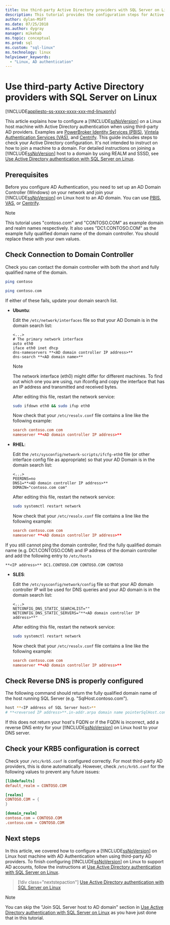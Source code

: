 ```yaml
---
title: Use third-party Active Directory providers with SQL Server on Linux | Microsoft Docs
description: This tutorial provides the configuration steps for Active Directory authentication with third-party providers
author: dylan-MSFT
ms.date: 07/25/2018
ms.author: dygray 
manager: mikehab
ms.topic: conceptual
ms.prod: sql
ms.custom: "sql-linux"
ms.technology: linux
helpviewer_keywords: 
  - "Linux, AD authentication"
---
```

# Use third-party Active Directory providers with SQL Server on Linux

[!INCLUDE[appliesto-ss-xxxx-xxxx-xxx-md-linuxonly](../includes/appliesto-ss-xxxx-xxxx-xxx-md-linuxonly.md)]

This article explains how to configure a [!INCLUDE[ssNoVersion](../includes/ssnoversion-md.md)] on a Linux host machine with Active Directory authentication when using third-party AD providers. Examples are [PowerBroker Identity Services (PBIS)](https://www.beyondtrust.com/), [Vintela Authentication Services (VAS)](https://www.oneidentity.com/products/authentication-services/), and [Centrify](https://www.centrify.com/). This guide includes steps to check your Active Directory configuration. It's not intended to instruct on how to join a machine to a domain. For detailed instructions on joining a [!INCLUDE[ssNoVersion](../includes/ssnoversion-md.md)] host to a domain by using REALM and SSSD, see [Use Active Directory authentication with SQL Server on Linux](sql-server-linux-active-directory-authentication.md).

## Prerequisites

Before you configure AD Authentication, you need to set up an AD Domain Controller (Windows) on your network and join your [!INCLUDE[ssNoVersion](../includes/ssnoversion-md.md)] on Linux host to an AD domain. You can use [PBIS](https://www.beyondtrust.com/), [VAS](https://www.oneidentity.com/products/authentication-services/), or [Centrify](https://www.centrify.com/).

> [!NOTE]
>
>This tutorial uses "contoso.com" and "CONTOSO.COM" as example domain and realm names respectively. It also uses "DC1.CONTOSO.COM" as the example fully qualified domain name of the domain controller. You should replace these with your own values.

## Check Connection to Domain Controller

Check you can contact the domain controller with both the short and fully qualified name of the domain.

   ```bash
   ping contoso

   ping contoso.com
   ```

   If either of these fails, update your domain search list.

   - **Ubuntu**:

     Edit the `/etc/network/interfaces` file so that your AD Domain is in the domain search list: 

     ```/etc/network/interfaces
     <...>
     # The primary network interface
     auto eth0
     iface eth0 inet dhcp
     dns-nameservers **<AD domain controller IP address>**
     dns-search **<AD domain name>**
     ```

     > [!NOTE]
     > The network interface (eth0) might differ for different machines. To find out which one you are using, run ifconfig and copy the interface that has an IP address and transmitted and received bytes.

     After editing this file, restart the network service:

     ```bash
     sudo ifdown eth0 && sudo ifup eth0
     ```

     Now check that your `/etc/resolv.conf` file contains a line like the following example:  

     ```/etc/resolv.conf
     search contoso.com com  
     nameserver **<AD domain controller IP address>**
     ```

   - **RHEL**:

     Edit the `/etc/sysconfig/network-scripts/ifcfg-eth0` file (or other interface config file as appropriate) so that your AD Domain is in the domain search list:

     ```/etc/sysconfig/network-scripts/ifcfg-eth0
     <...>
     PEERDNS=no
     DNS1=**<AD domain controller IP address>**
     DOMAIN="contoso.com com"
     ```

     After editing this file, restart the network service:

     ```bash
     sudo systemctl restart network
     ```

     Now check that your `/etc/resolv.conf` file contains a line like the following example:  

     ```/etc/resolv.conf
     search contoso.com com  
     nameserver **<AD domain controller IP address>**
     ```

   If you still cannot ping the domain controller, find the fully qualified domain name (e.g. DC1.CONTOSO.COM) and IP address of the domain controller and add the following entry to `/etc/hosts`

   ```/etc/hosts
   **<IP address>** DC1.CONTOSO.COM CONTOSO.COM CONTOSO
   ```

   - **SLES**:

     Edit the `/etc/sysconfig/network/config` file so that your AD domain controller IP will be used for DNS queries and your AD domain is in the domain search list:

     ```/etc/sysconfig/network/config
     <...>
     NETCONFIG_DNS_STATIC_SEARCHLIST=""
     NETCONFIG_DNS_STATIC_SERVERS="**<AD domain controller IP address>**"
     ```

     After editing this file, restart the network service:
     ```bash
     sudo systemctl restart network
     ```

     Now check that your `/etc/resolv.conf` file contains a line like the following example:

     ```/etc/resolv.conf
     search contoso.com com
     nameserver **<AD domain controller IP address>**
     ```

## Check Reverse DNS is properly configured

The following command should return the fully qualified domain name of the host running SQL Server (e.g. "SqlHost.contoso.com").

   ```bash
   host **<IP address of SQL Server host>**
   # **<reversed IP address>**.in-addr.arpa domain name pointerSqlHost.contoso.com.
   ```

   If this does not return your host's FQDN or if the FQDN is incorrect, add a reverse DNS entry for your [!INCLUDE[ssNoVersion](../includes/ssnoversion-md.md)] on Linux host to your DNS server.

## Check your KRB5 configuration is correct

Check your `/etc/krb5.conf` is configured correctly. For most third-party AD providers, this is done automatically. However, check `/etc/krb5.conf` for the following values to prevent any future issues:

   ```/etc/krb5.conf
   [libdefaults]
   default_realm = CONTOSO.COM

   [realms]
   CONTOSO.COM = {
   }

   [domain_realm]
   contoso.com = CONTOSO.COM
   .contoso.com = CONTOSO.COM
   ```

## Next steps

In this article, we covered how to configure a [!INCLUDE[ssNoVersion](../includes/ssnoversion-md.md)] on Linux host machine with AD Authentication when using third-party AD providers. To finish configuring [!INCLUDE[ssNoVersion](../includes/ssnoversion-md.md)] on Linux to support AD accounts, follow the instructions at [Use Active Directory authentication with SQL Server on Linux](sql-server-linux-active-directory-authentication.md).

> [!div class="nextstepaction"]
> [Use Active Directory authentication with SQL Server on Linux](sql-server-linux-active-directory-authentication.md)

> [!NOTE]
>
> You can skip the "Join SQL Server host to AD domain" section in [Use Active Directory authentication with SQL Server on Linux](sql-server-linux-active-directory-authentication.md)
 as you have just done that in this tutorial.
